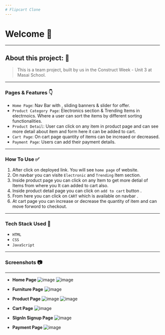 ```yaml
---
# Flipcart Clone
---
```


# Welcome 👋

---

## About this project: 🙌
> This is a team project, built by us in the Construct Week - Unit 3 at Masai School.

---

### Pages & Features 👇

- `Home Page`: Nav Bar with , sliding banners & slider for offer.
- `Product Category Page`: Electronics section & Trending Items in electrnoics.
                           Where a user can sort the items by different sorting functionalities.
- `Product Detail`: User can click on any item in product page and can see more                         detail about item and form here it can be added to cart.
- `Cart Page`: On cart page quantity of items can be increaed or decreased.
- `Payment Page`: Users can add their payment details.

---

### How To Use ✅

1. After click on deployed link. You will see `home page` of website.
2. On navbar you can visite `Electronic` and `Trending` Item section. 
3. Inside product page you can click on any Item to get more detial of Items from where you It can added to cart also.
4. Inside product detail page you can click on `add to cart` button .
5. From here you can click on `CART` which is available on navbar .
6. At cart page you can increase or decrease the quantity of item and can move forword to checkout.

---

### Tech Stack Used 🔧
- `HTML`
- `CSS`
- `JavaScript`

---

### Screenshots :camera:

---

- **Home Page**
![image](https://user-images.githubusercontent.com/93506518/154397542-eb3f441c-9198-4d50-8a37-52d2b291ccad.png)
![image](https://user-images.githubusercontent.com/93506518/154397606-c2401c23-c3f3-404b-8280-8bfe4b12ac8b.png)

- **Furniture Page**
![image](https://user-images.githubusercontent.com/93506518/154397681-edd56732-5f29-4906-b638-250ac7300945.png)

- **Product Page**
![image](https://user-images.githubusercontent.com/93506518/154397728-331dae75-69f3-4751-9e47-4910c2548728.png)
![image](https://user-images.githubusercontent.com/93506518/154397756-ac7ea5dc-a022-4c60-9eb7-404225350648.png)

- **Cart Page**
![image](https://user-images.githubusercontent.com/93506518/154397798-33b9f4d3-f892-4939-8087-84e009635da1.png)

- **SIgnIn Signup Page**
![image](https://user-images.githubusercontent.com/93506518/154397829-8592cff9-f975-4fe9-978e-824ff3b9cce1.png)

- **Payment Page**
![image](https://user-images.githubusercontent.com/93506518/154397906-5e5f53ce-f768-4fea-a008-8697e7d71892.png)
